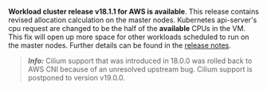 **Workload cluster release v18.1.1 for AWS is available**. This release contains revised allocation calculation on the master nodes. Kubernetes api-server's cpu request are changed to be the half of the **available** CPUs in the VM. This fix will open up more space for other workloads scheduled to run on the master nodes. Further details can be found in the [release notes](https://docs.giantswarm.io/changes/workload-cluster-releases-aws/releases/aws-v18.1.1/).

> **_Info:_** Cilium support that was introduced in 18.0.0 was rolled back to AWS CNI because of an unresolved upstream bug. Cilium support is postponed to version v19.0.0.
